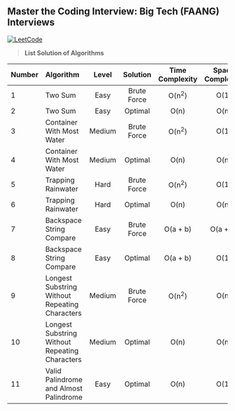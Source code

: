 ## Master the Coding Interview: Big Tech (FAANG) Interviews

[![LeetCode](https://img.shields.io/badge/LeetCode-cibofdevs-blue.svg)](https://leetcode.com/cibofdevs/)


> **List Solution of Algorithms**

| **Number** | **Algorithm**                                  | **Level** | **Solution** | **Time Complexity** | **Space Complexity** |                                                                        **Code**                                                                         | **LeetCode**                                                                                                |
|:-----------|:-----------------------------------------------|:---------:|:------------:|:-------------------:|:--------------------:|:-------------------------------------------------------------------------------------------------------------------------------------------------------:|:------------------------------------------------------------------------------------------------------------|
| 1          | Two Sum                                        |   Easy    | Brute Force  |  O(n<sup>2</sup>)   |         O(1)         |                    [solution.js](https://github.com/cibofdevs/faang-coding-interviews/blob/main/01.two-sum/brute-force/solution.js)                     | https://leetcode.com/problems/two-sum                                                                       |
| 2          | Two Sum                                        |   Easy    |   Optimal    |        O(n)         |         O(n)         |                  [solution.js](https://github.com/cibofdevs/faang-coding-interviews/blob/main/01.two-sum/optimal-solution/solution.js)                  | https://leetcode.com/problems/two-sum                                                                       |
| 3          | Container With Most Water                      |  Medium   | Brute Force  |  O(n<sup>2</sup>)   |         O(1)         |           [solution.js](https://github.com/cibofdevs/faang-coding-interviews/blob/main/02.container-with-most-water/brute-force/solution.js)            | https://leetcode.com/problems/container-with-most-water                                                     |
| 4          | Container With Most Water                      |  Medium   |   Optimal    |        O(n)         |         O(n)         |         [solution.js](https://github.com/cibofdevs/faang-coding-interviews/blob/main/02.container-with-most-water/optimal-solution/solution.js)         | https://leetcode.com/problems/container-with-most-water                                                     |
| 5          | Trapping Rainwater                             |   Hard    | Brute Force  |  O(n<sup>2</sup>)   |         O(1)         |               [solution.js](https://github.com/cibofdevs/faang-coding-interviews/blob/main/03.trapping-rainwater/brute-force/solution.js)               | https://leetcode.com/problems/trapping-rain-water                                                           |
| 6          | Trapping Rainwater                             |   Hard    |   Optimal    |        O(n)         |         O(n)         |            [solution.js](https://github.com/cibofdevs/faang-coding-interviews/blob/main/03.trapping-rainwater/optimal-solution/solution.js)             | https://leetcode.com/problems/trapping-rain-water                                                           |
| 7          | Backspace String Compare                       |   Easy    | Brute Force  |      O(a + b)       |       O(a + b)       |            [solution.js](https://github.com/cibofdevs/faang-coding-interviews/blob/main/04.backspace-string-compare/brute-force/solution.js)            | https://leetcode.com/problems/backspace-string-compare                                                      |
| 8          | Backspace String Compare                       |   Easy    |   Optimal    |      O(a + b)       |         O(1)         |              [solution.js](https://github.com/cibofdevs/faang-coding-interviews/blob/main/04.backspace-string-compare/optimal/solution.js)              | https://leetcode.com/problems/backspace-string-compare                                                      |
| 9          | Longest Substring Without Repeating Characters |  Medium   | Brute Force  |  O(n<sup>2</sup>)   |         O(n)         | [solution.js](https://github.com/cibofdevs/faang-coding-interviews/blob/main/05.longest-substring-without-repeating-characters/brute-force/solution.js) | https://leetcode.com/problems/longest-substring-without-repeating-characters                                |
| 10         | Longest Substring Without Repeating Characters |  Medium   |   Optimal    |        O(n)         |         O(n)         |   [solution.js](https://github.com/cibofdevs/faang-coding-interviews/blob/main/05.longest-substring-without-repeating-characters/optimal/solution.js)   | https://leetcode.com/problems/longest-substring-without-repeating-characters                                |
| 11         | Valid Palindrome and Almost Palindrome         |   Easy    |   Optimal    |        O(n)         |         O(1)         |       [solution.js](https://github.com/cibofdevs/faang-coding-interviews/blob/main/06.valid-palindrome-and-almost-palindrome/optimal/solution.js)       | 1. https://leetcode.com/problems/valid-palindrome <br> 2. https://leetcode.com/problems/valid-palindrome-ii |